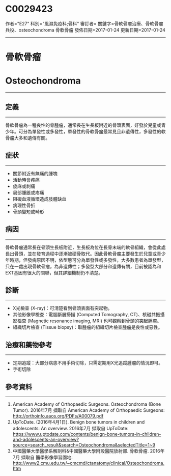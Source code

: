 # C0029423
作者="E27"
科別="風濕免疫科;骨科"
審訂者=
關鍵字=骨軟骨瘤治療、骨軟骨瘤 兵役、osteochondroma 骨軟骨瘤
發佈日期=2017-01-24
更新日期=2017-01-24

----------
# 骨軟骨瘤
# Osteochondroma
----------
## 定義
----------

骨軟骨瘤為一種良性的骨腫瘤，通常長在生長板附近的骨頭表面，好發於兒童或青少年。可分為單發性或多發性，單發性的骨軟骨瘤最常見且非遺傳性，多發性的軟骨瘤大多和遺傳有關。

## 症狀
----------
- 關節附近有無痛的腫塊
- 活動時會疼痛
- 痠麻或刺痛
- 局部腫脹或疼痛
- 阻礙血液循環造成肢體缺血
- 病理性骨折
- 骨頭變短或畸形
## 病因
----------

骨軟骨瘤通常長在骨頭生長板附近，生長板為位在長骨末端的軟骨組織，會從此處長出骨頭，並在發育過程中逐漸被硬骨取代。因此骨軟骨瘤主要發生於兒童或青少年時期，但發病原因不明，依型態可分為單發性或多發性，大多數患者為單發型，只在一處出現骨軟骨瘤，為非遺傳性；多發型大部分和遺傳有關，目前被認為和EXT基因有很大的關聯，但其詳細機制仍不清楚。

## 診斷
----------
- X光檢查 (X-ray)：可清楚看到骨頭表面有突起物。
- 其他影像學檢查：電腦斷層掃描 (Computed Tomography, CT)、核磁共振攝影檢查 (Magnetic resonance imaging, MRI) 也可觀察到骨頭的突起腫瘤。
- 組織切片檢查 (Tissue biopsy)：取腫瘤的組織切片檢查腫瘤是良性或惡性。
## 治療和藥物參考
----------
- 定期追蹤：大部分病患不用手術切除，只需定期用X光追蹤腫瘤的情況即可。
- 手術切除
## 參考資料
----------
1. American Academy of Orthopaedic Surgeons. Osteochondroma (Bone Tumor). 2016年7月 擷取自 American Academy of Orthopaedic Surgeons: http://orthoinfo.aaos.org/PDFs/A00079.pdf
2. UpToDate. (2016年4月1日). Benign bone tumors in children and adolescents: An overview. 2016年7月 擷取自 UpToDate: https://www.uptodate.com/contents/benign-bone-tumors-in-children-and-adolescents-an-overview?source=search_result&search=Osteochondroma&selectedTitle=1~9
3. 中國醫藥大學醫學系解剖科&中國醫藥大學附設醫院放射部. 骨軟骨瘤. 2016年7月 擷取自 醫學影像學習園地: http://www2.cmu.edu.tw/~cmcmd/ctanatomy/clinical/Osteochondroma.htm

